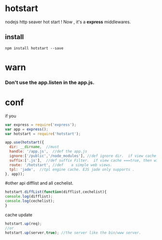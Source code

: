 # hotstart
nodejs http seaver  hot start ! Now , it's a  __express__  middlewares.
## install
`npm install hotstart --save`
# warn
### Don't use the app.listen  in the app.js.
# conf
if you 
```javascript
var express = require('express');
var app = express();
var hotstart = require('hotstart');

app.use(hotstart({
  dir: __dirname,  //must
  handle: '/app.js',  //def the app.js
  ignore:['/public','/node_modules'], //def ignore dir.  if view cache ===false, then will auto push view path .
  suffix:['.js'],  //def suffix Filter.  if view cache ===true, then will auto push view engine .
  route: '/hotstart', //def  　a simple web views．
  tpl: 'jade',  //tpl engine cache. EJS jade only supports .
}, app));
```
#other api 
difflist and all cechelist.
```javascript
hotstart.diffList(function(difflist,cechelist){
console.log(difflist);
console.log(cechelist);
}
```
cache update
```javascript
hotstart.up(req);
//or
hotstart.up(server,true); //the server like the bin/www server.
```
